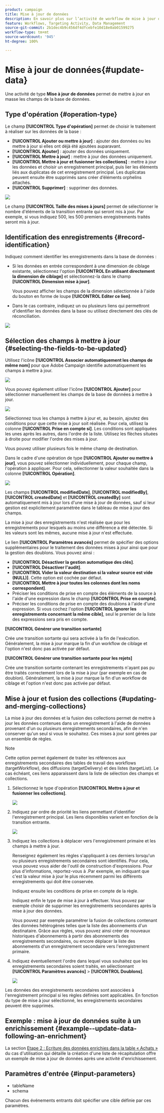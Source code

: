 ```yaml
---
product: campaign
title: Mise à jour de données
description: En savoir plus sur l’activité de workflow de mise à jour des données
feature: Workflows, Targeting Activity, Data Management
source-git-commit: 2b1dec4b9c456df4dfcebfe10d18e0ab01599275
workflow-type: tm+mt
source-wordcount: '945'
ht-degree: 100%

---
```


# Mise à jour de données{#update-data}



Une activité de type **Mise à jour de données** permet de mettre à jour en masse les champs de la base de données.

## Type d&#39;opération {#operation-type}

Le champ **[!UICONTROL Type d&#39;opération]** permet de choisir le traitement à réaliser sur les données de la base :

* **[!UICONTROL Ajouter ou mettre à jour]** : ajouter des données ou les mettre à jour si elles ont déjà été ajoutées auparavant.
* **[!UICONTROL Ajouter]** : ajouter des données uniquement.
* **[!UICONTROL Mettre à jour]** : mettre à jour des données uniquement.
* **[!UICONTROL Mettre à jour et fusionner les collections]** : mettre à jour les données et choisir un enregistrement principal, puis lier les éléments liés aux duplicatas de cet enregistrement principal. Les duplicatas peuvent ensuite être supprimés sans créer d’éléments orphelins attachés.
* **[!UICONTROL Supprimer]** : supprimer des données.

![](assets/s_advuser_update_data_1.png)

Le champ **[!UICONTROL Taille des mises à jours]** permet de sélectionner le nombre d&#39;éléments de la transition entrante qui seront mis à jour. Par exemple, si vous indiquez 500, les 500 premiers enregistrements traités seront mis à jour.

## Identification des enregistrements {#record-identification}

Indiquez comment identifier les enregistrements dans la base de données :

* Si les données en entrée correspondent à une dimension de ciblage existante, sélectionnez l&#39;option **[!UICONTROL En utilisant directement la dimension de ciblage]** et sélectionnez-la dans le champ **[!UICONTROL Dimension mise à jour]**.

   Vous pouvez afficher les champs de la dimension sélectionnée à l&#39;aide du bouton en forme de loupe **[!UICONTROL Editer ce lien]**.

* Dans le cas contraire, indiquez un ou plusieurs liens qui permettront d&#39;identifier les données dans la base ou utilisez directement des clés de réconciliation.

![](assets/s_advuser_update_data_2.png)

## Sélection des champs à mettre à jour {#selecting-the-fields-to-be-updated}

Utilisez l&#39;icône **[!UICONTROL Associer automatiquement les champs de même nom]** pour que Adobe Campaign identifie automatiquement les champs à mettre à jour.

![](assets/s_advuser_update_data_3b.png)

Vous pouvez également utiliser l&#39;icône **[!UICONTROL Ajouter]** pour sélectionner manuellement les champs de la base de données à mettre à jour.

![](assets/s_advuser_update_data_3.png)

Sélectionnez tous les champs à mettre à jour et, au besoin, ajoutez des conditions pour que cette mise à jour soit réalisée. Pour cela, utilisez la colonne **[!UICONTROL Prise en compte si]**. Les conditions sont appliquées les unes après les autres, dans l&#39;ordre de la liste. Utilisez les flèches situées à droite pour modifier l&#39;ordre des mises à jour.

Vous pouvez utiliser plusieurs fois le même champ de destination.

Dans le cadre d&#39;une opération de type **[!UICONTROL Ajouter ou mettre à jour]**, vous pouvez sélectionner individuellement, pour chaque champ, l&#39;opération à appliquer. Pour cela, sélectionner la valeur souhaitée dans la colonne **[!UICONTROL Opération]**.

![](assets/s_advuser_update_data_5.png)

Les champs **[!UICONTROL modifiedDate]**, **[!UICONTROL modifiedBy]**, **[!UICONTROL createdDate]** et **[!UICONTROL createdBy]** sont automatiquement mis à jour lors d&#39;une mise à jour de données, sauf si leur gestion est explicitement paramétrée dans le tableau de mise à jour des champs.

La mise à jour des enregistrements n&#39;est réalisée que pour les enregistrements pour lesquels au moins une différence a été détectée. Si les valeurs sont les mêmes, aucune mise à jour n&#39;est effectuée.

Le lien **[!UICONTROL Paramètres avancés]** permet de spécifier des options supplémentaires pour le traitement des données mises à jour ainsi que pour la gestion des doublons. Vous pouvez ainsi :

* **[!UICONTROL Désactiver la gestion automatique des clés]**.
* **[!UICONTROL Désactiver l&#39;audit]**.
* **[!UICONTROL Vider la valeur destination si la valeur source est vide (NULL)]**. Cette option est cochée par défaut.
* **[!UICONTROL Mettre à jour toutes les colonnes dont les noms correspondent]**.
* Préciser les conditions de prise en compte des éléments de la source à l&#39;aide d&#39;une expression dans le champ **[!UICONTROL Prise en compte]**.
* Préciser les conditions de prise en compte des doublons à l&#39;aide d&#39;une expression. Si vous cochez l&#39;option **[!UICONTROL Ignorer les enregistrements concernant la même cible]**, seul le premier de la liste des expressions sera pris en compte.

**[!UICONTROL Générer une transition sortante]**

Crée une transition sortante qui sera activée à la fin de l&#39;exécution. Généralement, la mise à jour marque la fin d&#39;un workflow de ciblage et l&#39;option n&#39;est donc pas activée par défaut.

**[!UICONTROL Générer une transition sortante pour les rejets]**

Crée une transition sortante contenant les enregistrements n&#39;ayant pas pu être traités correctement lors de la mise à jour (par exemple en cas de doublon). Généralement, la mise à jour marque la fin d&#39;un workflow de ciblage et l&#39;option n&#39;est donc pas activée par défaut.

## Mise à jour et fusion des collections {#updating-and-merging-collections}

La mise à jour des données et la fusion des collections permet de mettre à jour les données contenues dans un enregistrement à l&#39;aide de données provenant d&#39;un ou plusieurs enregistrements secondaires, afin de n&#39;en conserver qu&#39;un seul si vous le souhaitez. Ces mises à jour sont gérées par un ensemble de règles.

>[!NOTE]
>
>Cette option permet également de traiter les références aux enregistrements secondaires des tables de travail des workflows (targetWorkflow), des diffusions (targetDelivery) et des listes (targetList). Le cas échéant, ces liens apparaissent dans la liste de sélection des champs et collections.

1. Sélectionnez le type d&#39;opération **[!UICONTROL Mettre à jour et fusionner les collections]**.

   ![](assets/update_and_merge_collections1.png)

1. Indiquez par ordre de priorité les liens permettant d&#39;identifier l&#39;enregistrement principal. Les liens disponibles varient en fonction de la transition entrante.

   ![](assets/update_and_merge_collections2.png)

1. Indiquez les collections à déplacer vers l&#39;enregistrement primaire et les champs à mettre à jour.

   Renseignez également les règles s&#39;appliquant à ces derniers lorsqu&#39;un ou plusieurs enregistrements secondaires sont identifiés. Pour cela, vous pouvez vous aider de l&#39;outil de construction d&#39;expressions. Pour plus d&#39;informations, reportez-vous à .Par exemple, en indiquant que c&#39;est la valeur mise à jour le plus récemment parmi les différents enregistrements qui doit être conservée.

   Indiquez ensuite les conditions de prise en compte de la règle.

   Indiquez enfin le type de mise à jour à effectuer. Vous pouvez par exemple choisir de supprimer les enregistrements secondaires après la mise à jour des données.

   Vous pouvez par exemple paramétrer la fusion de collections contenant des données hétérogènes telles que la liste des abonnements d&#39;un destinataire. Grâce aux règles, vous pouvez ainsi créer de nouveaux historiques d&#39;abonnements à partir des abonnements des enregistrements secondaires, ou encore déplacer la liste des abonnements d&#39;un enregistrement secondaire vers l&#39;enregistrement primaire.

1. Indiquez éventuellement l&#39;ordre dans lequel vous souhaitez que les enregistrements secondaires soient traités, en sélectionnant **[!UICONTROL Paramètres avancés]** > **[!UICONTROL Doublons]**.

   ![](assets/update_and_merge_collections3.png)

Les données des enregistrements secondaires sont associées à l&#39;enregistrement principal si les règles définies sont applicables. En fonction du type de mise à jour sélectionné, les enregistrements secondaires peuvent être supprimés.

## Exemple : mise à jour de données suite à un enrichissement {#example--update-data-following-an-enrichment}

La section [Etape 2 : Ecriture des données enrichies dans la table « Achats »](create-a-summary-list.md#step-2--writing-enriched-data-to-the--purchases--table) du cas d&#39;utilisation qui détaille la création d&#39;une liste de récapitulation offre un exemple de mise à jour de données après une activité d&#39;enrichissement.

## Paramètres d&#39;entrée {#input-parameters}

* tableName
* schema

Chacun des événements entrants doit spécifier une cible définie par ces paramètres.
